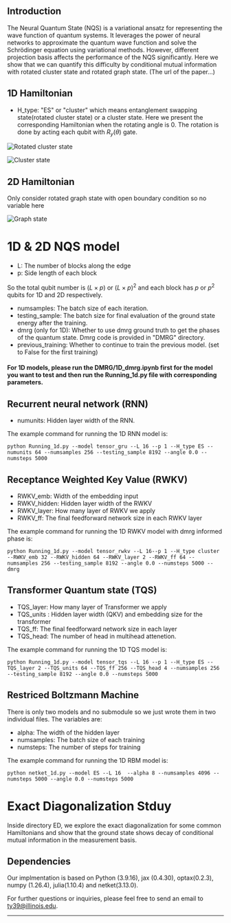 
## Introduction

The Neural Quantum State (NQS) is a variational ansatz for representing the wave function of quantum systems. 
It leverages the power of neural networks to approximate the quantum wave function and solve the Schrödinger equation 
using variational methods. 
However, different projection basis affects the performance of the NQS significantly. 
Here we show that we can quantify this difficulty by conditional mutual information 
with rotated cluster state and rotated graph state. (The url of the paper...)

## 1D Hamiltonian 

- H_type: "ES" or "cluster" which means entanglement swapping state(rotated cluster state) or a cluster state. Here we present the
corresponding Hamiltonian when the rotating angle is 0. The rotation is done by acting each qubit with $R_y(\theta)$ gate.

![Rotated cluster state](https://github.com/xiaotai-yang/NQS_cmi/blob/main/readme_eq/H_ES.png?raw=true)

![Cluster state](https://github.com/xiaotai-yang/NQS_cmi/blob/main/readme_eq/H_cluster.png?raw=true)
## 2D Hamiltonian

Only consider rotated graph state with open boundary condition so no variable here

![Graph state](https://github.com/xiaotai-yang/NQS_cmi/blob/main/readme_eq/H_graph.png?raw=true)
# 1D & 2D NQS model
- L: The number of blocks along the edge
- p: Side length of each block 

So the total qubit number is $(L\times p)$ or  $(L\times p)^2$ and each block has $p$ or $p^2$ qubits for 1D and 2D respectively.

- numsamples: The batch size of each iteration.
- testing_sample: The batch size for final evaluation of the ground state energy after the training. 
- dmrg (only for 1D): Whether to use dmrg ground truth to get the phases of the quantum state. Dmrg code is provided in "DMRG" directory.
- previous_training: Whether to continue to train the previous model. (set to False for the first training)

#### For 1D models, please run the DMRG/1D_dmrg.ipynb first for the model you want to test and then run the Running_1d.py file with corresponding parameters. 
## Recurrent neural network (RNN)
- numunits: Hidden layer width of the RNN.

The example command for running the 1D RNN model is:
```
python Running_1d.py --model tensor_gru --L 16 --p 1 --H_type ES --numunits 64 --numsamples 256 --testing_sample 8192 --angle 0.0 --numsteps 5000
```
## Receptance Weighted Key Value (RWKV)
- RWKV_emb: Width of the embedding input 
- RWKV_hidden: Hidden layer width of the RWKV
- RWKV_layer: How many layer of RWKV we apply
- RWKV_ff: The final feedforward network size in each RWKV layer

The example command for running the 1D RWKV model with dmrg informed phase is:
```
python Running_1d.py --model tensor_rwkv --L 16--p 1 --H_type cluster --RWKV_emb 32 --RWKV_hidden 64 --RWKV_layer 2 --RWKV_ff 64 --numsamples 256 --testing_sample 8192 --angle 0.0 --numsteps 5000 --dmrg
```
## Transformer Quantum state (TQS)
- TQS_layer: How many layer of Transformer we apply
- TQS_units : Hidden layer width (QKV) and embedding size for the transformer
- TQS_ff: The final feedforward network size in each layer
- TQS_head: The number of head in multihead attenetion. 

The example command for running the 1D TQS model is:
```
python Running_1d.py --model tensor_tqs --L 16 --p 1 --H_type ES --TQS_layer 2 --TQS_units 64 --TQS_ff 256 --TQS_head 4 --numsamples 256 --testing_sample 8192 --angle 0.0 --numsteps 5000
```
## Restriced Boltzmann Machine
There is only two models and no submodule so we just wrote them in two individual files. The variables are:
- alpha: The width of the hidden layer
- numsamples: The batch size of each training
- numsteps: The number of steps for training

The example command for running the 1D RBM model is: 
```
python netket_1d.py --model ES --L 16  --alpha 8 --numsamples 4096 --numsteps 5000 --angle 0.0 --numsteps 5000
```
# Exact Diagonalization Stduy

Inside directory ED, we explore the exact diagonalization for some common Hamiltonians and show that the ground state 
shows decay of conditional mutual information in the measurement basis.

## Dependencies

Our implmentation is based on Python (3.9.16), jax (0.4.30), optax(0.2.3), numpy (1.26.4), julia(1.10.4) and netket(3.13.0).

For further questions or inquiries, please feel free to send an email to ty39@illinois.edu.

---

